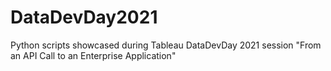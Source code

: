 # DataDevDay2021
Python scripts showcased during Tableau DataDevDay 2021 session "From an API Call to an Enterprise Application"
